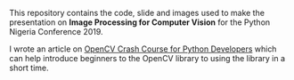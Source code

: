 This repository contains the code, slide and images used to make the presentation on **Image Processing for Computer Vision** for the Python Nigeria Conference 2019.


I wrote an article on [OpenCV Crash Course for Python Developers](https://linuxhint.com/opencv_course_python_developers/) which can help introduce beginners to the OpenCV library to using the library in a short time.

